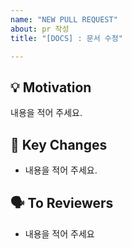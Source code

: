```yaml
---
name: "NEW PULL REQUEST"
about: pr 작성
title: "[DOCS] : 문서 수정"

---
```


## 💡 Motivation
내용을 적어 주세요.

## 🔑 Key Changes
- 내용을 적어 주세요.

## 🗣️ To Reviewers
- 내용을 적어 주세요

